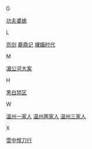 G

[功夫婆媳](https://pcrock88.github.io/zb/lxj/G/功夫婆媳.m3u)

L

[亮剑](https://pcrock88.github.io/zb/lxj/L/亮剑.m3u)
[鹿鼎记](https://pcrock88.github.io/zb/lxj/L/鹿鼎记.m3u)
[裸婚时代](https://pcrock88.github.io/zb/lxj/L/裸婚时代.m3u)

M

[湄公河大案](https://pcrock88.github.io/zb/lxj/M/湄公河大案.m3u)

H

[黑白禁区](https://pcrock88.github.io/zb/lxj/H/黑白禁区.m3u)

W

[温州一家人](https://pcrock88.github.io/zb/lxj/W/温州一家人.m3u)
[温州两家人](https://pcrock88.github.io/zb/lxj/W/温州两家人.m3u)
[温州三家人](https://pcrock88.github.io/zb/lxj/W/温州三家人.m3u)

X

[雪中悍刀行](https://pcrock88.github.io/zb/lxj/X/雪中悍刀行.m3u)
